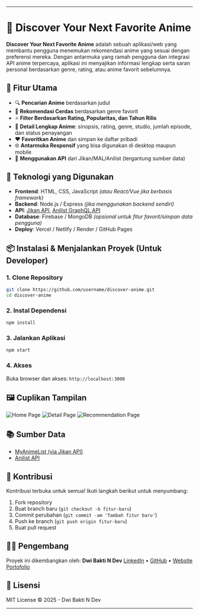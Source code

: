 
---

# 🌟 Discover Your Next Favorite Anime

**Discover Your Next Favorite Anime** adalah sebuah aplikasi/web yang membantu pengguna menemukan rekomendasi anime yang sesuai dengan preferensi mereka. Dengan antarmuka yang ramah pengguna dan integrasi API anime terpercaya, aplikasi ini menyajikan informasi lengkap serta saran personal berdasarkan genre, rating, atau anime favorit sebelumnya.

## 🎯 Fitur Utama

* 🔍 **Pencarian Anime** berdasarkan judul
* 🧠 **Rekomendasi Cerdas** berdasarkan genre favorit
* ⭐ **Filter Berdasarkan Rating, Popularitas, dan Tahun Rilis**
* 📄 **Detail Lengkap Anime**: sinopsis, rating, genre, studio, jumlah episode, dan status penayangan
* ❤️ **Favoritkan Anime** dan simpan ke daftar pribadi
* 🌐 **Antarmuka Responsif** yang bisa digunakan di desktop maupun mobile
* 📡 **Menggunakan API** dari Jikan/MAL/Anilist (tergantung sumber data)

## 🚀 Teknologi yang Digunakan

* **Frontend**: HTML, CSS, JavaScript *(atau React/Vue jika berbasis framework)*
* **Backend**: Node.js / Express *(jika menggunakan backend sendiri)*
* **API**: [Jikan API](https://jikan.moe), [Anilist GraphQL API](https://anilist.gitbook.io/)
* **Database**: Firebase / MongoDB *(opsional untuk fitur favorit/simpan data pengguna)*
* **Deploy**: Vercel / Netlify / Render / GitHub Pages

## 📦 Instalasi & Menjalankan Proyek (Untuk Developer)

### 1. Clone Repository

```bash
git clone https://github.com/username/discover-anime.git
cd discover-anime
```

### 2. Instal Dependensi

```bash
npm install
```

### 3. Jalankan Aplikasi

```bash
npm start
```

### 4. Akses

Buka browser dan akses:
`http://localhost:3000`

## 🖼️ Cuplikan Tampilan

![Home Page](screenshots/home.png)
![Detail Page](screenshots/detail.png)
![Recommendation Page](screenshots/recommendation.png)

## 📚 Sumber Data

* [MyAnimeList (via Jikan API)](https://jikan.moe/)
* [Anilist API](https://anilist.co/)

## 🙌 Kontribusi

Kontribusi terbuka untuk semua! Ikuti langkah berikut untuk menyumbang:

1. Fork repository
2. Buat branch baru (`git checkout -b fitur-baru`)
3. Commit perubahan (`git commit -am 'Tambah fitur baru'`)
4. Push ke branch (`git push origin fitur-baru`)
5. Buat pull request

## 👨‍💻 Pengembang

Proyek ini dikembangkan oleh:
**Dwi Bakti N Dev**
[LinkedIn](https://linkedin.com) • [GitHub](https://github.com) • [Website Portofolio](https://yourwebsite.dev)

## 📄 Lisensi

MIT License © 2025 - Dwi Bakti N Dev

---

